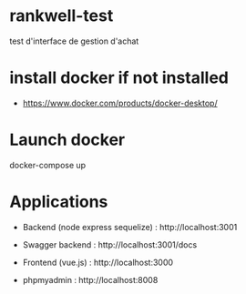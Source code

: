 # rankwell-test
test d'interface de gestion d'achat 

# install docker if not installed 
 - https://www.docker.com/products/docker-desktop/


# Launch docker 

docker-compose up 


# Applications

- Backend (node express sequelize) : http://localhost:3001

- Swagger backend : http://localhost:3001/docs

- Frontend (vue.js) : http://localhost:3000

- phpmyadmin : http://localhost:8008